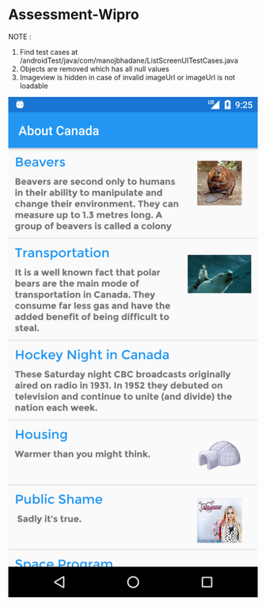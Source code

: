 # Assessment-Wipro

NOTE : 
1. Find test cases at /androidTest/java/com/manojbhadane/ListScreenUITestCases.java
2. Objects are removed which has all null values
3. Imageview is hidden in case of invalid imageUrl or imageUrl is not loadable

![alt text](https://raw.githubusercontent.com/manojbhadane/Assessment-Wipro/master/device-2019-07-24-212639.png)
